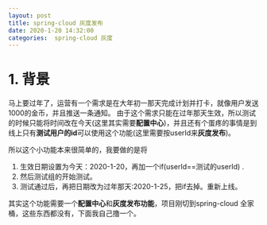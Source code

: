 ```yaml
---
layout: post
title: spring-cloud 灰度发布
date: 2020-1-20 14:32:00
categories:  spring-cloud 灰度
---
```


# 1. 背景
马上要过年了，运营有一个需求是在大年初一那天完成计划并打卡，就像用户发送1000的金币，并且推送一条通知。
由于这个需求只能在过年那天生效，所以测试的时候只能将时间改在今天(这里其实需要**配置中心**)，并且还有个蛋疼的事情是到线上只有**测试用户的id**可以使用这个功能(这里需要按userId来**灰度发布**)。   

所以这个小功能本来很简单的，我要做的是将   
1. 生效日期设置为今天：2020-1-20，再加一个if(userId==测试的userId) .
2. 然后测试组的开始测试。
3. 测试通过后，再把日期改为过年那天:2020-1-25，把if去掉。重新上线。


其实这个功能需要一个**配置中心**和**灰度发布功能**，项目刚切到spring-cloud 全家桶，这些东西都没有，下面我自己撸一个。




